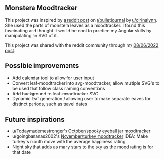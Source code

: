 Monstera Moodtracker
-------

This project was inspired by [a reddit post](https://www.reddit.com/r/bulletjournal/comments/wcosjz/a_dead_leaf_and_a_few_wilty_spots_but_was_still/) on [r/bulletjournal](https://www.reddit.com/r/bulletjournal) by [u/cirinalynn](https://www.reddit.com/user/cirinalynn/). She used the parts of monstera leaves as a moodtracker. I found this fascinating and thought it would be cool to practice my Angular skills by manipulating an SVG of it. 

This project was shared with the reddit community through my [08/06/2022 post](https://www.reddit.com/r/bulletjournal/comments/whhdw5/mood_tracker_website_inspired_by_ucirinalynn).


Possible Improvements
-----
* Add calendar tool to allow for user input
* Convert leaf-moodtracker into svg-moodtracker, allow multiple SVG's to be used that follow class naming conventions
* Add background to leaf-moodtracker SVG
* Dynamic leaf generation / allowing user to make separate leaves for distinct periods, such as travel dates


Future inspirations
-----
* u/Todaymademestronger's [October/spooky eyeball jar moodtracker](https://www.reddit.com/r/bulletjournal/comments/qjs6cl/finished_moodtracker_october/)
* u/goingbananas2002's [November/turkey moodtracker](https://www.reddit.com/r/bulletjournal/comments/9r9c3s/moodtracker_november/)
IDEA: Make turkey's mouth move with the average happiness rating
* Night sky that adds as many stars to the sky as the mood rating is for that date
